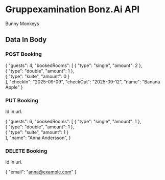 # Gruppexamination Bonz.Ai API 
Bunny Monkeys

## Data In Body

### POST Booking

{
  "guests": 4,
  "bookedRooms": [
	{ "type": "single", "amount": 2 }, <br/>
	{ "type": "double", "amount": 1 }, <br/>
	{ "type": "suite", "amount": 0 } <br/>
  ],
    "checkIn": "2025-09-09",
    "checkOut": "2025-09-12",
  	"name": "Banana Apple"
}


### PUT Booking
Id in url.

{
 "guests": 6,
	"bookedRooms": [
		{ "type": "single", "amount": 1 }, <br/>
		{ "type": "double", "amount": 1 }, <br/>
		{ "type": "suite", "amount": 1 } <br/>
	],
	"name": "Anna Andersson",
}


### DELETE Booking
Id in url.

{ 
  "email": "anna@example.com"
}

